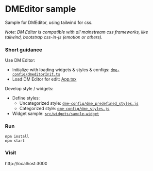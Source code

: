 # DMEditor sample

Sample for DMEditor, using tailwind for css.

_Note: DM Editor is compatible with all mainstream css frameworks, like tailwind, bootstrap css-in-js (emotion or others)._

### Short guidance

Use DM Editor:

- Initialize with loading widgets & styles & configs: [`dme-config/dmeditorInit.ts`](src/dme-config/dmeditorInit.ts)
- Load DM Editor for edit: [App.tsx](src/App.tsx#L38)

Develop style / widgets:

- Define styles:
  - Uncategorized style: [`dme-config/dme_predefined_styles.js`](src/dme-config/dme_predefined_styles.js)
  - Categorized style: [`dme-config/dme_styles.js`](src/dme-config/dme_styles.js)
- Widget sample: [`src/widgets/sample-widget`](src/widgets/sample-widget)

### Run

```
npm install
npm start
```

### Visit

http://localhost:3000
